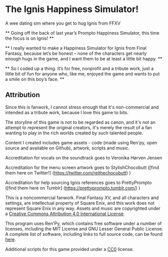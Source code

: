 # The Ignis Happiness Simulator!
A wee dating sim where you get to hug Ignis from FFXV

** Going off the back of last year’s Prompto Happiness Simulator, this time the focus is on Ignis! **

** I really wanted to make a Happiness Simulator for Ignis from Final Fantasy, because let’s be honest – none of the characters get nearly enough hugs in the game, and I want them to be at least a little bit happy. **

** So I coded up a thing. It’s for free, nonprofit and a tribute work, just a little bit of fun for anyone who, like me, enjoyed the game and wants to put a smile on this boy’s face. **



## Attribution

Since this is fanwork, I cannot stress enough that it's non-commercial and intended as a tribute work, because I love this game to bits.

The storyline of this game is not to be regarded as canon, and it's not an attempt to represent the original creators, it's merely the result of a fan wanting to play in the rich worlds created by such talented people.

Content I created includes game assets - code (made using Ren'py, open source and available on Github), artwork, scripts and music.

Accreditation for vocals on the soundtrack goes to Veronika Hørven Jensen

Accreditation for the menu screen artwork goes to StylishChocobutt ([find them here on Twitter!] (https://twitter.com/reithechocobutt) )

Accreditation for help sourcing Ignis references goes to PrettyPrompto ([find them here on Tumblr] (https://prettyprompto.tumblr.com/) )


This is a noncommercial fanwork. Final Fantasy XV, and all characters and settings, are intellectual property of Square Enix, and this work does not represent Square Enix in any way. Assets and music are copyrighted under a [Creative Commons Attribution 4.0 International License](https://creativecommons.org/licenses/by/4.0/).

This program uses Ren'Py, which contains free software under a number of licenses, including the MIT License and GNU Lesser General Public License. A complete list of software, including links to full source code, can be found [here](https://www.renpy.org/l/license).

Additional scripts for this game provided under a [CC0](https://creativecommons.org/publicdomain/zero/1.0/legalcode) license.
